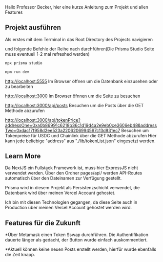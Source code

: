 Hallo Professor Becker, hier eine kurze Anleitung zum Projekt und allen Features 
## Projekt ausführen

Als erstes mit dem Terminal in das Root Directory des Projects navigieren

und folgende Befehle der Reihe nach durchführen(Die Prisma Studio Seite muss eventuell 1-2 mal refreshed werden)

```bash
npx prisma studio

npm run dev
```
[http://localhost:5555](http://localhost:5555) Im Browser öffnen um die Datenbank einzusehen oder zu bearbeiten

[http://localhost:3000](http://localhost:3000) Im Browser öfnnen um die Seite zu besuchen

[http://localhost:3000/api/posts](http://localhost:3000/api/posts) Besuchen um die Posts über die GET Methode abzurufen

[http://localhost:3000/api/tokenPrice?addressOne=0xa0b86991c6218b36c1d19d4a2e9eb0ce3606eb48&addressTwo=0xdac17f958d2ee523a2206206994597c13d831ec7](http://localhost:3000/api/tokenPrice?addressOne=0xa0b86991c6218b36c1d19d4a2e9eb0ce3606eb48&addressTwo=0xdac17f958d2ee523a2206206994597c13d831ec7) Besuchen um Tokenpreise für USDC und Chainlink über die GET Methode abzurufen
Hier kann jede beliebige "address" aus "./lib/tokenList.json" eingesetzt werden.

## Learn More

Da NextJS ein Fullstack Framework ist, muss hier ExpressJS nicht verwendet werden. Über den Ordner pages/api/ werden API-Routes automatisch über den Dateinamen zur Verfügung gestellt.

Prisma wird in diesem Projekt als Persistenzschicht verwendet, die Datenbank wird über meinen Vercel Account gehostet.

Ich bin mit diesen Technologien gegangen, da diese Seite auch in Production über meinen Vercel Account gehostet werden wird.

## Features für die Zukunft

*Über Metamask einen Token Sswap durchführen. Die Authentifikation dauerte länger als gedacht, der Button wurde einfach auskommentiert.

*Aktuell können keine neuen Posts erstellt werden, hierfür wurde ebenfalls die Zeit knapp.
